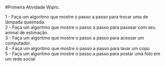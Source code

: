 #Primeira Atividade Wipro.

1 - Faça um algoritmo que mostre o passo a passo para trocar uma de lâmpada queimada. <br/>
2 - Faça um algoritmo que mostre o passo a passo para passear com seu animal de estimação.<br/>
3 - Faça um algoritmo que mostre o passo a passo para acessar um computador.<br/>
4 - Faça um algoritmo que mostre o passo a passo para lavar um copo<br/>
5 - Faça um algoritmo que mostre o passo a passo para postar uma foto em um rede social
